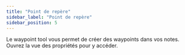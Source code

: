 ```yaml
---
title: "Point de repère"
sidebar_label: "Point de repère"
sidebar_position: 5
---
```


Le waypoint tool vous permet de créer des waypoints dans vos notes. Ouvrez la vue des propriétés pour y accéder.
